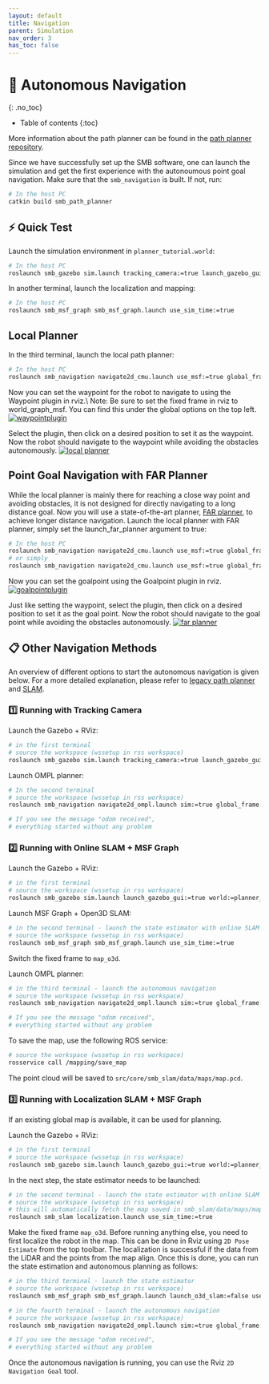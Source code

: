 ```yaml
---
layout: default
title: Navigation
parent: Simulation
nav_order: 3
has_toc: false
---
```


# 🧭 Autonomous Navigation
{: .no_toc}

* Table of contents
{:toc}

More information about the path planner can be found in the [path planner repository](https://github.com/ETHZ-RobotX/smb_path_planner).

Since we have successfully set up the SMB software, one can launch the simulation and get the first experience with the autonoumous point goal navigation.
Make sure that the `smb_navigation` is built. If not, run:

```bash
# In the host PC
catkin build smb_path_planner
```

## ⚡ Quick Test

Launch the simulation environment in `planner_tutorial.world`:

```bash
# In the host PC
roslaunch smb_gazebo sim.launch tracking_camera:=true launch_gazebo_gui:=true world:=planner_tutorial
```

In another terminal, launch the localization and mapping:
```bash
# In the host PC
roslaunch smb_msf_graph smb_msf_graph.launch use_sim_time:=true
```

## Local Planner
In the third terminal, launch the local path planner:
```bash
# In the host PC
roslaunch smb_navigation navigate2d_cmu.launch use_msf:=true global_frame:=world_graph_msf state_estimation_topic:=/transformed_odom launch_far_planner:=false
```

Now you can set the waypoint for the robot to navigate to using the Waypoint plugin in rviz.\\
Note: Be sure to set the fixed frame in rviz to world_graph_msf. You can find this under the global options on the top left.
<a href="../../images/waypointplugin.png" target="_blank"><img src="../../images/waypointplugin.png" alt="waypointplugin" style="zoom: 100%;" /></a>

Select the plugin, then click on a desired position to set it as the waypoint.
Now the robot should navigate to the waypoint while avoiding the obstacles autonomously.
<a href="../../images/local planner.png" target="_blank"><img src="../../images/local planner.png" alt="local planner" style="zoom: 100%;" /></a>

## Point Goal Navigation with FAR Planner
While the local planner is mainly there for reaching a close way point and avoiding obstacles, it is not designed for directly navigating to a long distance goal. Now you will use a state-of-the-art planner, [FAR planner](https://arxiv.org/pdf/2110.09460), to achieve longer distance navigation.
Launch the local planner with FAR planner, simply set the launch_far_planner argument to true:
```bash
# In the host PC
roslaunch smb_navigation navigate2d_cmu.launch use_msf:=true global_frame:=world_graph_msf state_estimation_topic:=/transformed_odom launch_far_planner:=true
# or simply
roslaunch smb_navigation navigate2d_cmu.launch use_msf:=true global_frame:=world_graph_msf state_estimation_topic:=/transformed_odom #launch_far_planner is true by default
```
Now you can set the goalpoint using the Goalpoint plugin in rviz.
<a href="../../images/goalpointplugin.png" target="_blank"><img src="../../images/goalpointplugin.png" alt="goalpointplugin" style="zoom: 100%;" /></a>

Just like setting the waypoint, select the plugin, then click on a desired position to set it as the goal point.
Now the robot should navigate to the goal point while avoiding the obstacles autonomously.
<a href="../../images/far planner.png" target="_blank"><img src="../../images/far planner.png" alt="far planner" style="zoom: 100%;" /></a>



<!-- ## Other Navigation Methods

Subsequently, in a second terminal window, launch the OMPL path planner:

```bash
# In the host PC
roslaunch smb_navigation navigate2d_ompl.launch sim:=true global_frame:=tracking_camera_odom
```

In RViz, you should see a red-colored map with SMB in the middle. Switch the fixed frame to `tracking_camera_odom`. Now, select `2D Navigation Goal` from the top toolbar and set the goal for the planner in the feasible region within the map.

| Gazebo | RVIZ |
| ------------------ | ------------------ |
| <a href="../../images/gazebo_viz.png" target="_blank"><img src="../../images/gazebo_viz.png" alt="gazebo_viz" style="zoom: 30%;" /></a> | <a href="../../images/rviz_viz.png" target="_blank"><img src="../../images/rviz_viz.png" alt="rviz_viz" style="zoom: 30%;" /></a> |

> PS: Click the image to see in full size.

To be able to use the advanced features of the path planner, refer to the [SMB path planner Wiki](https://github.com/ETHZ-RobotX/smb_path_planner/wiki).
{: .note } -->

## 📋 Other Navigation Methods

An overview of different options to start the autonomous navigation is given below. For a more detailed explanation, please refer to [legacy path planner](https://github.com/ETHZ-RobotX/smb_path_planner) and [SLAM](https://github.com/ETHZ-RobotX/smb_common/blob/exploration/smb_slam/README.md).

### 1️⃣ Running with Tracking Camera

Launch the Gazebo + RViz:

```bash
# in the first terminal 
# source the workspace (wssetup in rss workspace)
roslaunch smb_gazebo sim.launch tracking_camera:=true launch_gazebo_gui:=true world:=planner_tutorial
```

Launch OMPL planner:

```bash
# In the second terminal 
# source the workspace (wssetup in rss workspace)
roslaunch smb_navigation navigate2d_ompl.launch sim:=true global_frame:=tracking_camera_odom

# If you see the message "odom received",
# everything started without any problem
```


### 2️⃣ Running with Online SLAM + MSF Graph

Launch the Gazebo + RViz:

```bash
# in the first terminal
# source the workspace (wssetup in rss workspace)
roslaunch smb_gazebo sim.launch launch_gazebo_gui:=true world:=planner_tutorial
```

Launch MSF Graph + Open3D SLAM:

```bash
# in the second terminal - launch the state estimator with online SLAM
# source the workspace (wssetup in rss workspace)
roslaunch smb_msf_graph smb_msf_graph.launch use_sim_time:=true
```

Switch the fixed frame to `map_o3d`. 

Launch OMPL planner:

```bash
# in the third terminal - launch the autonomous navigation
# source the workspace (wssetup in rss workspace)
roslaunch smb_navigation navigate2d_ompl.launch sim:=true global_frame:=world_graph_msf odom_topic:=/graph_msf/est_odometry_odom_imu

# If you see the message "odom received",
# everything started without any problem
```


To save the map, use the following ROS service:

```bash
# source the workspace (wssetup in rss workspace)
rosservice call /mapping/save_map
```

The point cloud will be saved to `src/core/smb_slam/data/maps/map.pcd`.


### 3️⃣ Running with Localization SLAM + MSF Graph

If an existing global map is available, it can be used for planning.

Launch the Gazebo + RViz:

```bash
# in the first terminal
# source the workspace (wssetup in rss workspace)
roslaunch smb_gazebo sim.launch launch_gazebo_gui:=true world:=planner_tutorial
```

In the next step, the state estimator needs to be launched:

```bash
# in the second terminal - launch the state estimator with online SLAM
# source the workspace (wssetup in rss workspace)
# this will automatically fetch the map saved in smb_slam/data/maps/map.pcd which can be configured in param_rs16_localization.lua
roslaunch smb_slam localization.launch use_sim_time:=true
```

Make the fixed frame `map_o3d`. Before running anything else, you need to first localize the robot in the map. This can be done in Rviz using `2D Pose Estimate` from the top toolbar. The localization is successful if the data from the LiDAR and the points from the map align. Once this is done, you can run the state estimation and autonomous planning as follows:

```bash
# in the third terminal - launch the state estimator
# source the workspace (wssetup in rss workspace)
roslaunch smb_msf_graph smb_msf_graph.launch launch_o3d_slam:=false use_sim_time:=true
```

```bash
# in the fourth terminal - launch the autonomous navigation
# source the workspace (wssetup in rss workspace)
roslaunch smb_navigation navigate2d_ompl.launch sim:=true global_frame:=world_graph_msf odom_topic:=/graph_msf/est_odometry_odom_imu

# If you see the message "odom received",
# everything started without any problem
```

Once the autonomous navigation is running, you can use the Rviz `2D Navigation Goal` tool. 
